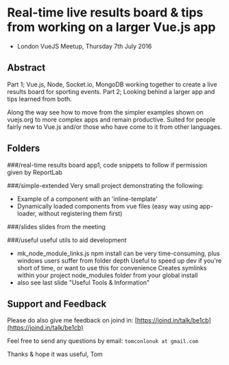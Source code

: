 # Real-time live results board & tips from working on a larger Vue.js app

- London VueJS Meetup, Thursday 7th July 2016

## Abstract

Part 1; Vue.js, Node, Socket.io, MongoDB working together to create a live results board for sporting events. 
Part 2; Looking behind a larger app and tips learned from both. 

Along the way see how to move from the simpler examples shown on vuejs.org to more complex apps and remain productive. Suited for people fairly new to Vue.js and/or those who have come to it from other languages.

## Folders
###/real-time results board
app1, code snippets to follow if permission given by ReportLab

###/simple-extended
Very small project demonstrating the following:
- Example of a component with an 'inline-template'
- Dynamically loaded components from vue files
  (easy way using app-loader, without registering them first) 

###/slides
slides from the meeting

###/useful
useful utils to aid development
- mk_node_module_links.js 
   npm install can be very time-consuming, plus windows users suffer from folder depth 
   Useful to speed up dev if you're short of time, or want to use this for convenience
   Creates symlinks within your project node_modules folder from your global install
- also see last slide "Useful Tools & Information"

## Support and Feedback

Please do also give me feedback on joind in:
[https://joind.in/talk/be1cb](https://joind.in/talk/be1cb)

Feel free to send any questions by email:
`tomconlonuk at gmail.com`

Thanks & hope it was useful,
Tom